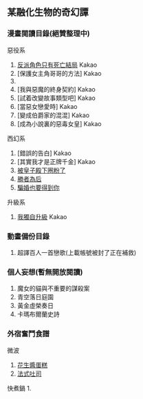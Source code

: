 ## 某融化生物的奇幻譚

### 漫畫閱讀目錄(絕贊整理中)

惡役系
1. [反派角色只有死亡結局](https://manwa.me/book/7154) Kakao
2. [保護女主角哥哥的方法] Kakao
3. 
4. [我與惡魔的終身契約] Kakao
5. [試着改變故事類型吧] Kakao
6. [當惡女戀愛時] Kakao
7. [變成伯爵家的混混] Kakao
8. [成為小說裏的惡毒女皇] Kakao

西幻系
1. [錯誤的告白] Kakao
2. [其實我才是正牌千金] Kakao
3. [被皇子殿下圈粉了](https://www.cocomanga.com/17520/)
4. [勝者為后](https://www.cocomanga.com/20340/)
5. [騙婚也要得到你](https://www.cocomanga.com/17717/)

升級系
1. [我獨自升級](https://www.webmota.com/comic/chapter/woduzishengji-duburedicestudio_e/0_155.html) Kakao

### 動畫備份目錄
1. 超譯百人一首戀歌(上載帳號被封了正在補救)

### 個人妄想(暫無開放閱讀)
1. 魔女的貓與不重要的謀殺案
2. 青空落日庭園
3. 黃金虛榮奏日
4. 卡瑪布爾蘭史詩

### 外宿奮鬥食譜
微波
1. [花生醬蛋糕](https://github.com/kgmsb/kgmsb.github.io/blob/main/cupcake.md)
2. [法式吐司](https://github.com/kgmsb/kgmsb.github.io/blob/main/frenchToast)

快煮鍋
1. 
